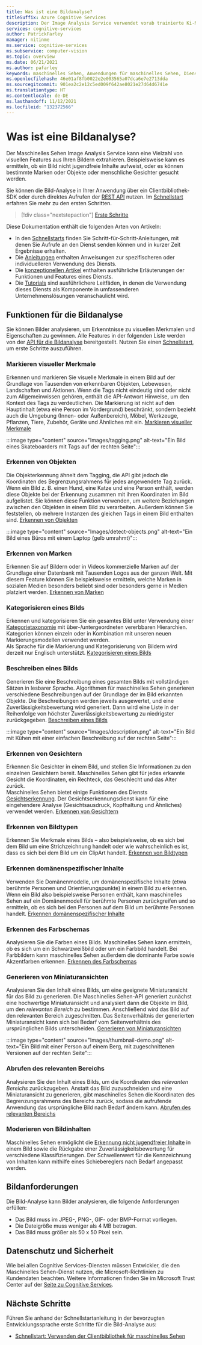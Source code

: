 ```yaml
---
title: Was ist eine Bildanalyse?
titleSuffix: Azure Cognitive Services
description: Der Image Analysis Service verwendet vorab trainierte Ki-Modelle, um viele verschiedene visuelle Features aus Bildern zu extrahieren.
services: cognitive-services
author: PatrickFarley
manager: nitinme
ms.service: cognitive-services
ms.subservice: computer-vision
ms.topic: overview
ms.date: 06/21/2021
ms.author: pafarley
keywords: maschinelles Sehen, Anwendungen für maschinelles Sehen, Dienst für maschinelles Sehen
ms.openlocfilehash: 46e01af8fb0022e2e003565a07dca6e7e2713dda
ms.sourcegitcommit: 901ea2c2e12c5ed009f642ae8021e27d64d6741e
ms.translationtype: HT
ms.contentlocale: de-DE
ms.lasthandoff: 11/12/2021
ms.locfileid: "132372566"
---
```

# <a name="what-is-image-analysis"></a>Was ist eine Bildanalyse?

Der Maschinelles Sehen Image Analysis Service kann eine Vielzahl von visuellen Features aus Ihren Bildern extrahieren. Beispielsweise kann es ermitteln, ob ein Bild nicht jugendfreie Inhalte aufweist, oder es können bestimmte Marken oder Objekte oder menschliche Gesichter gesucht werden.

Sie können die Bild-Analyse in Ihrer Anwendung über ein Clientbibliothek-SDK oder durch direktes Aufrufen der [REST API](https://westcentralus.dev.cognitive.microsoft.com/docs/services/computer-vision-v3-ga/operations/5d986960601faab4bf452005) nutzen. Im [Schnellstart](quickstarts-sdk/image-analysis-client-library.md) erfahren Sie mehr zu den ersten Schritten.

> [!div class="nextstepaction"]
> [Erste Schritte](quickstarts-sdk/image-analysis-client-library.md)

Diese Dokumentation enthält die folgenden Arten von Artikeln:
* In den [Schnellstarts](./quickstarts-sdk/image-analysis-client-library.md) finden Sie Schritt-für-Schritt-Anleitungen, mit denen Sie Aufrufe an den Dienst senden können und in kurzer Zeit Ergebnisse erhalten. 
* Die [Anleitungen](./Vision-API-How-to-Topics/HowToCallVisionAPI.md) enthalten Anweisungen zur spezifischeren oder individuelleren Verwendung des Diensts.
* Die [konzeptionellen Artikel](concept-tagging-images.md) enthalten ausführliche Erläuterungen der Funktionen und Features eines Diensts.
* Die [Tutorials](./tutorials/storage-lab-tutorial.md) sind ausführlichere Leitfäden, in denen die Verwendung dieses Diensts als Komponente in umfassenderen Unternehmenslösungen veranschaulicht wird.

## <a name="image-analysis-features"></a>Funktionen für die Bildanalyse

Sie können Bilder analysieren, um Erkenntnisse zu visuellen Merkmalen und Eigenschaften zu gewinnen. Alle Features in der folgenden Liste werden von der [API für die Bildanalyse](https://westcentralus.dev.cognitive.microsoft.com/docs/services/computer-vision-v3-2/operations/56f91f2e778daf14a499f21b) bereitgestellt. Nutzen Sie einen [Schnellstart](./quickstarts-sdk/image-analysis-client-library.md), um erste Schritte auszuführen.


### <a name="tag-visual-features"></a>Markieren visueller Merkmale

Erkennen und markieren Sie visuelle Merkmale in einem Bild auf der Grundlage von Tausenden von erkennbaren Objekten, Lebewesen, Landschaften und Aktionen. Wenn die Tags nicht eindeutig sind oder nicht zum Allgemeinwissen gehören, enthält die API-Antwort Hinweise, um den Kontext des Tags zu verdeutlichen. Die Markierung ist nicht auf den Hauptinhalt (etwa eine Person im Vordergrund) beschränkt, sondern bezieht auch die Umgebung (Innen- oder Außenbereich), Möbel, Werkzeuge, Pflanzen, Tiere, Zubehör, Geräte und Ähnliches mit ein. [Markieren visueller Merkmale](concept-tagging-images.md)

:::image type="content" source="Images/tagging.png" alt-text="Ein Bild eines Skateboarders mit Tags auf der rechten Seite":::


### <a name="detect-objects"></a>Erkennen von Objekten

Die Objekterkennung ähnelt dem Tagging, die API gibt jedoch die Koordinaten des Begrenzungsrahmens für jedes angewendete Tag zurück. Wenn ein Bild z. B. einen Hund, eine Katze und eine Person enthält, werden diese Objekte bei der Erkennung zusammen mit ihren Koordinaten im Bild aufgelistet. Sie können diese Funktion verwenden, um weitere Beziehungen zwischen den Objekten in einem Bild zu verarbeiten. Außerdem können Sie feststellen, ob mehrere Instanzen des gleichen Tags in einem Bild enthalten sind. [Erkennen von Objekten](concept-object-detection.md)

:::image type="content" source="Images/detect-objects.png" alt-text="Ein Bild eines Büros mit einem Laptop (gelb umrahmt)":::


### <a name="detect-brands"></a>Erkennen von Marken

Erkennen Sie auf Bildern oder in Videos kommerzielle Marken auf der Grundlage einer Datenbank mit Tausenden Logos aus der ganzen Welt. Mit diesem Feature können Sie beispielsweise ermitteln, welche Marken in sozialen Medien besonders beliebt sind oder besonders gerne in Medien platziert werden. [Erkennen von Marken](concept-brand-detection.md)

### <a name="categorize-an-image"></a>Kategorisieren eines Bilds

Erkennen und kategorisieren Sie ein gesamtes Bild unter Verwendung einer [Kategorietaxonomie](Category-Taxonomy.md) mit über-/untergeordneten vererbbaren Hierarchien. Kategorien können einzeln oder in Kombination mit unseren neuen Markierungsmodellen verwendet werden.<br/>Als Sprache für die Markierung und Kategorisierung von Bildern wird derzeit nur Englisch unterstützt. [Kategorisieren eines Bilds](concept-categorizing-images.md)

### <a name="describe-an-image"></a>Beschreiben eines Bilds

Generieren Sie eine Beschreibung eines gesamten Bilds mit vollständigen Sätzen in lesbarer Sprache. Algorithmen für maschinelles Sehen generieren verschiedene Beschreibungen auf der Grundlage der im Bild erkannten Objekte. Die Beschreibungen werden jeweils ausgewertet, und eine Zuverlässigkeitsbewertung wird generiert. Dann wird eine Liste in der Reihenfolge von höchster Zuverlässigkeitsbewertung zu niedrigster zurückgegeben. [Beschreiben eines Bilds](concept-describing-images.md)

:::image type="content" source="Images/description.png" alt-text="Ein Bild mit Kühen mit einer einfachen Beschreibung auf der rechten Seite":::

### <a name="detect-faces"></a>Erkennen von Gesichtern

Erkennen Sie Gesichter in einem Bild, und stellen Sie Informationen zu den einzelnen Gesichtern bereit. Maschinelles Sehen gibt für jedes erkannte Gesicht die Koordinaten, ein Rechteck, das Geschlecht und das Alter zurück.<br/>Maschinelles Sehen bietet einige Funktionen des Diensts [Gesichtserkennung](../face/index.yml). Der Gesichtserkennungsdienst kann für eine eingehendere Analyse (Gesichtsausdruck, Kopfhaltung und Ähnliches) verwendet werden. [Erkennen von Gesichtern](concept-detecting-faces.md)

### <a name="detect-image-types"></a>Erkennen von Bildtypen

Erkennen Sie Merkmale eines Bilds – also beispielsweise, ob es sich bei dem Bild um eine Strichzeichnung handelt oder wie wahrscheinlich es ist, dass es sich bei dem Bild um ein ClipArt handelt. [Erkennen von Bildtypen](concept-detecting-image-types.md)

### <a name="detect-domain-specific-content"></a>Erkennen domänenspezifischer Inhalte

Verwenden Sie Domänenmodelle, um domänenspezifische Inhalte (etwa berühmte Personen und Orientierungspunkte) in einem Bild zu erkennen. Wenn ein Bild also beispielsweise Personen enthält, kann maschinelles Sehen auf ein Domänenmodell für berühmte Personen zurückgreifen und so ermitteln, ob es sich bei den Personen auf dem Bild um berühmte Personen handelt. [Erkennen domänenspezifischer Inhalte](concept-detecting-domain-content.md)

### <a name="detect-the-color-scheme"></a>Erkennen des Farbschemas

Analysieren Sie die Farben eines Bilds. Maschinelles Sehen kann ermitteln, ob es sich um ein Schwarzweißbild oder um ein Farbbild handelt. Bei Farbbildern kann maschinelles Sehen außerdem die dominante Farbe sowie Akzentfarben erkennen. [Erkennen des Farbschemas](concept-detecting-color-schemes.md)



### <a name="generate-a-thumbnail"></a>Generieren von Miniaturansichten

Analysieren Sie den Inhalt eines Bilds, um eine geeignete Miniaturansicht für das Bild zu generieren. Die Maschinelles Sehen-API generiert zunächst eine hochwertige Miniaturansicht und analysiert dann die Objekte im Bild, um den *relevanten Bereich* zu bestimmen. Anschließend wird das Bild auf den relevanten Bereich zugeschnitten. Das Seitenverhältnis der generierten Miniaturansicht kann sich bei Bedarf vom Seitenverhältnis des ursprünglichen Bilds unterscheiden. [Generieren von Miniaturansichten](concept-generating-thumbnails.md)

:::image type="content" source="Images/thumbnail-demo.png" alt-text="Ein Bild mit einer Person auf einem Berg, mit zugeschnittenen Versionen auf der rechten Seite":::


### <a name="get-the-area-of-interest"></a>Abrufen des relevanten Bereichs

Analysieren Sie den Inhalt eines Bilds, um die Koordinaten des *relevanten Bereichs* zurückzugeben. Anstatt das Bild zuzuschneiden und eine Miniaturansicht zu generieren, gibt maschinelles Sehen die Koordinaten des Begrenzungsrahmens des Bereichs zurück, sodass die aufrufende Anwendung das ursprüngliche Bild nach Bedarf ändern kann. [Abrufen des relevanten Bereichs](concept-generating-thumbnails.md#area-of-interest)

### <a name="moderate-content-in-images"></a>Moderieren von Bildinhalten

Maschinelles Sehen ermöglicht die [Erkennung nicht jugendfreier Inhalte](concept-detecting-adult-content.md) in einem Bild sowie die Rückgabe einer Zuverlässigkeitsbewertung für verschiedene Klassifizierungen. Der Schwellenwert für die Kennzeichnung von Inhalten kann mithilfe eines Schiebereglers nach Bedarf angepasst werden.

## <a name="image-requirements"></a>Bildanforderungen

Die Bild-Analyse kann Bilder analysieren, die folgende Anforderungen erfüllen:

- Das Bild muss im JPEG-, PNG-, GIF- oder BMP-Format vorliegen.
- Die Dateigröße muss weniger als 4 MB betragen.
- Das Bild muss größer als 50 x 50 Pixel sein.

## <a name="data-privacy-and-security"></a>Datenschutz und Sicherheit

Wie bei allen Cognitive Services-Diensten müssen Entwickler, die den Maschinelles Sehen-Dienst nutzen, die Microsoft-Richtlinien zu Kundendaten beachten. Weitere Informationen finden Sie im Microsoft Trust Center auf der [Seite zu Cognitive Services](https://www.microsoft.com/trustcenter/cloudservices/cognitiveservices).

## <a name="next-steps"></a>Nächste Schritte

Führen Sie anhand der Schnellstartanleitung in der bevorzugten Entwicklungssprache erste Schritte für die Bild-Analyse aus:

- [Schnellstart: Verwenden der Clientbibliothek für maschinelles Sehen](./quickstarts-sdk/image-analysis-client-library.md)
